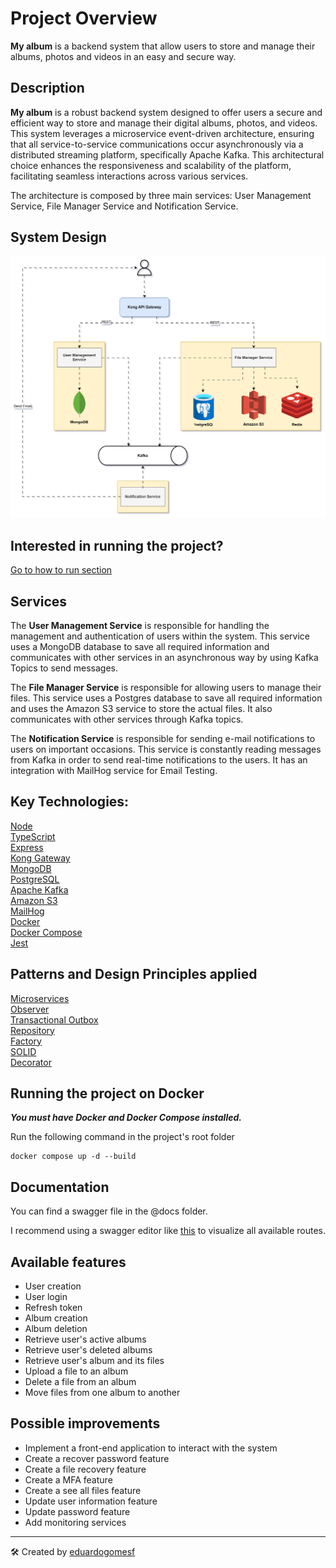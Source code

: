 # Project Overview
**My album** is a backend system that allow users to store and manage their albums, photos and videos in an easy and secure way.

## Description
**My album** is a robust backend system designed to offer users a secure and efficient way to store and manage their digital albums, photos, and videos. This system leverages a microservice event-driven architecture, ensuring that all service-to-service communications occur asynchronously via a distributed streaming platform, specifically Apache Kafka. This architectural choice enhances the responsiveness and scalability of the platform, facilitating seamless interactions across various services.

The architecture is composed by three main services: User Management Service, File Manager Service and Notification Service.

## System Design
![System Design](./@docs/system-design.svg "File Management System")

## Interested in running the project?
[Go to how to run section](#running-the-project-on-docker)

## Services
The **User Management Service** is responsible for handling the management and authentication of users within the system. This service uses a MongoDB database to save all required information and communicates with other services in an asynchronous way by using Kafka Topics to send messages.

The **File Manager Service** is responsible for allowing users to manage their files. This service uses a Postgres database to save all required information and uses the Amazon S3 service to store the actual files. It also communicates with other services through Kafka topics.

The **Notification Service** is responsible for sending e-mail notifications to users on important occasions. This service is constantly reading messages from Kafka in order to send real-time notifications to the users. It has an integration with MailHog service for Email Testing.

## Key Technologies:
[Node](https://nodejs.org/en)  
[TypeScript](https://www.typescriptlang.org/)  
[Express](https://expressjs.com/)  
[Kong Gateway](https://docs.konghq.com/gateway/latest/)  
[MongoDB](https://www.mongodb.com/)  
[PostgreSQL](https://www.postgresql.org/)  
[Apache Kafka](https://kafka.apache.org/)  
[Amazon S3](https://aws.amazon.com/s3/?nc2=h_ql_prod_st_s3)  
[MailHog](https://github.com/mailhog/MailHog)  
[Docker](https://www.docker.com/)  
[Docker Compose](https://docs.docker.com/compose/)  
[Jest](https://jestjs.io/pt-BR/)  

## Patterns and Design Principles applied
[Microservices](https://martinfowler.com/articles/microservices.html)  
[Observer](https://refactoring.guru/design-patterns/observer)  
[Transactional Outbox](https://microservices.io/patterns/data/transactional-outbox.html)  
[Repository](https://medium.com/@pererikbergman/repository-design-pattern-e28c0f3e4a30)  
[Factory](https://refactoring.guru/design-patterns/factory-method)  
[SOLID](https://www.freecodecamp.org/news/solid-principles-explained-in-plain-english/)  
[Decorator](https://refactoring.guru/design-patterns/decorator)  

## Running the project on Docker
***You must have Docker and Docker Compose installed.***

Run the following command in the project's root folder
``` 
docker compose up -d --build
```

## Documentation
You can find a swagger file in the @docs folder. 

I recommend using a swagger editor like [this](https://editor.swagger.io/) to visualize all available routes.


## Available features
- User creation
- User login
- Refresh token
- Album creation
- Album deletion
- Retrieve user's active albums
- Retrieve user's deleted albums
- Retrieve user's album and its files
- Upload a file to an album
- Delete a file from an album
- Move files from one album to another

## Possible improvements
- Implement a front-end application to interact with the system
- Create a recover password feature
- Create a file recovery feature
- Create a MFA feature
- Create a see all files feature
- Update user information feature
- Update password feature
- Add monitoring services


---
🛠️ Created by [eduardogomesf](https://eduardogomesf.dev)

